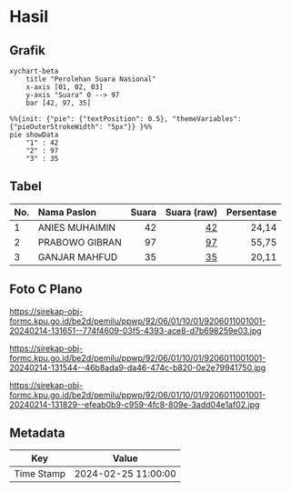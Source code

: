 # Hasil

## Grafik

```mermaid
xychart-beta
    title "Perolehan Suara Nasional"
    x-axis [01, 02, 03]
    y-axis "Suara" 0 --> 97
    bar [42, 97, 35]
```

```mermaid
%%{init: {"pie": {"textPosition": 0.5}, "themeVariables": {"pieOuterStrokeWidth": "5px"}} }%%
pie showData
    "1" : 42
    "2" : 97
    "3" : 35
```

## Tabel

| No. | Nama Paslon    | Suara | Suara (raw) | Persentase |
|:--- |:-------------- | -----:| -----------:| ----------:|
| 1   | ANIES MUHAIMIN | 42    | [42][p-1]   | 24,14      |
| 2   | PRABOWO GIBRAN | 97    | [97][p-2]   | 55,75      |
| 3   | GANJAR MAHFUD  | 35    | [35][p-3]   | 20,11      |


[p-1]: https://github.com/gigit-pemilu/pemilu-2024/blob/main/pilpres/hitung-suara/sub/92-papua-barat/sub/06-teluk-bintuni/sub/01-bintuni/sub/1001-bintuni-timur/sub/001-tps/sub/paslon-1.txt
[p-2]: https://github.com/gigit-pemilu/pemilu-2024/blob/main/pilpres/hitung-suara/sub/92-papua-barat/sub/06-teluk-bintuni/sub/01-bintuni/sub/1001-bintuni-timur/sub/001-tps/sub/paslon-2.txt
[p-3]: https://github.com/gigit-pemilu/pemilu-2024/blob/main/pilpres/hitung-suara/sub/92-papua-barat/sub/06-teluk-bintuni/sub/01-bintuni/sub/1001-bintuni-timur/sub/001-tps/sub/paslon-3.txt

## Foto C Plano

https://sirekap-obj-formc.kpu.go.id/be2d/pemilu/ppwp/92/06/01/10/01/9206011001001-20240214-131651--774f4609-03f5-4393-ace8-d7b698259e03.jpg

https://sirekap-obj-formc.kpu.go.id/be2d/pemilu/ppwp/92/06/01/10/01/9206011001001-20240214-131544--46b8ada9-da46-474c-b820-0e2e79941750.jpg

https://sirekap-obj-formc.kpu.go.id/be2d/pemilu/ppwp/92/06/01/10/01/9206011001001-20240214-131829--efeab0b9-c959-4fc8-809e-3add04e1af02.jpg


## Metadata

| Key        | Value               |
| ---------- | ------------------- |
| Time Stamp | 2024-02-25 11:00:00 |



